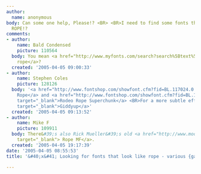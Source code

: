 ```yaml
---
author:
  name: anonymous
body: Can some one help, Please!? <BR> <BR>I need to find some fonts that LOOKS like
  ROPE!?
comments:
- author:
    name: Bald Condensed
    picture: 110564
  body: You mean <a href="http://www.myfonts.com/search?search%5Btext%5D=rope" target="_blank">
    rope</a>?
  created: '2005-04-05 09:00:33'
- author:
    name: Stephen Coles
    picture: 128126
  body: '<a href="http://www.fontshop.com/showfont.cfm?fid=BL.117024.0.0" target="_blank">Rodeo
    Rope</a> and <a href="http://www.fontshop.com/showfont.cfm?fid=BL.118795.0.0"
    target="_blank">Rodeo Rope Superchunk</a> <BR>For a more subtle effect: <a href="http://www.fontshop.com/showfont.cfm?fid=C.106725.0.0"
    target="_blank">Giddyup</a>'
  created: '2005-04-05 09:13:52'
- author:
    name: Mike F
    picture: 109911
  body: There&#39;s also Rick Mueller&#39;s old <a href="http://www.moorstation.org/typoasis/designers/mueller/r_z.htm"
    target="_blank"> Rope MF</a>.
  created: '2005-04-05 19:17:39'
date: '2005-04-05 08:55:53'
title: '&#40;x&#41; Looking for fonts that look like rope - various {gang}'

---
```

